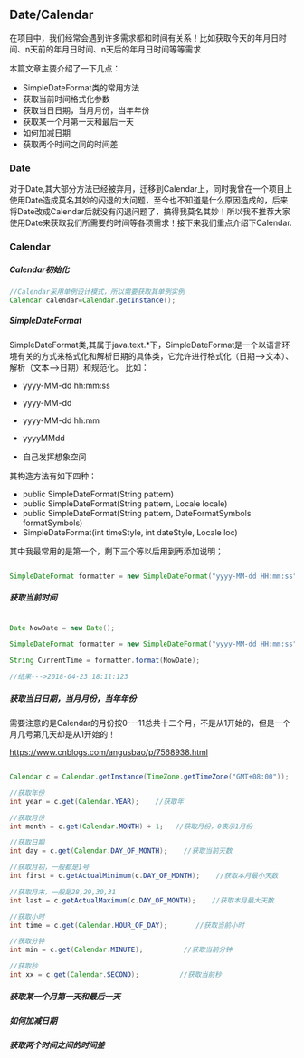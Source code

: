## Date/Calendar

在项目中，我们经常会遇到许多需求都和时间有关系！比如获取今天的年月日时间、n天前的年月日时间、n天后的年月日时间等等需求

本篇文章主要介绍了一下几点：

- SimpleDateFormat类的常用方法
- 获取当前时间格式化参数
- 获取当日日期，当月月份，当年年份
- 获取某一个月第一天和最后一天
- 如何加减日期
- 获取两个时间之间的时间差

### Date

对于Date,其大部分方法已经被弃用，迁移到Calendar上，同时我曾在一个项目上使用Date造成莫名其妙的闪退的大问题，至今也不知道是什么原因造成的，后来将Date改成Calendar后就没有闪退问题了，搞得我莫名其妙！所以我不推荐大家使用Date来获取我们所需要的时间等各项需求！接下来我们重点介绍下Calendar.

### Calendar


##### Calendar初始化

```java
//Calendar采用单例设计模式，所以需要获取其单例实例
Calendar calendar=Calendar.getInstance();
```

##### SimpleDateFormat

SimpleDateFormat类,其属于java.text.*下，SimpleDateFormat是一个以语言环境有关的方式来格式化和解析日期的具体类，它允许进行格式化（日期-->文本）、解析（文本-->日期）和规范化。
比如：

- yyyy-MM-dd hh:mm:ss

- yyyy-MM-dd

- yyyy-MM-dd hh:mm

- yyyyMMdd

- 自己发挥想象空间

其构造方法有如下四种：

- public SimpleDateFormat(String pattern)
- public SimpleDateFormat(String pattern, Locale locale)
- public SimpleDateFormat(String pattern, DateFormatSymbols formatSymbols)
- SimpleDateFormat(int timeStyle, int dateStyle, Locale loc)

其中我最常用的是第一个，剩下三个等以后用到再添加说明；

```java

SimpleDateFormat formatter = new SimpleDateFormat("yyyy-MM-dd HH:mm:ss");
```



##### 获取当前时间

```java

Date NowDate = new Date();

SimpleDateFormat formatter = new SimpleDateFormat("yyyy-MM-dd HH:mm:ss");

String CurrentTime = formatter.format(NowDate);

//结果--->2018-04-23 18:11:123

```

##### 获取当日日期，当月月份，当年年份

需要注意的是Calendar的月份按0---11总共十二个月，不是从1开始的，但是一个月几号第几天却是从1开始的！

https://www.cnblogs.com/angusbao/p/7568938.html

```java

Calendar c = Calendar.getInstance(TimeZone.getTimeZone("GMT+08:00"));    //获取东八区时间

//获取年份
int year = c.get(Calendar.YEAR);    //获取年

//获取月份
int month = c.get(Calendar.MONTH) + 1;   //获取月份，0表示1月份

//获取日期
int day = c.get(Calendar.DAY_OF_MONTH);    //获取当前天数

//获取月初，一般都是1号
int first = c.getActualMinimum(c.DAY_OF_MONTH);    //获取本月最小天数

//获取月末，一般是28,29,30,31
int last = c.getActualMaximum(c.DAY_OF_MONTH);    //获取本月最大天数

//获取小时
int time = c.get(Calendar.HOUR_OF_DAY);       //获取当前小时

//获取分钟
int min = c.get(Calendar.MINUTE);          //获取当前分钟

//获取秒
int xx = c.get(Calendar.SECOND);          //获取当前秒

```

##### 获取某一个月第一天和最后一天





##### 如何加减日期



##### 获取两个时间之间的时间差






